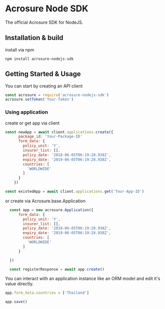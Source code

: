 # Acrosure Node SDK

The official Acrosure SDK for NodeJS.

## Installation & build

install via npm

```shell
npm install acrosure-nodejs-sdk
```

## Getting Started & Usage

You can start by creating an API client

```JavaScript
const acrosure = require('acrosure-nodejs-sdk')
acrosure.setToken('Your-Token')
```

### Using application

create or get app via client

```JavaScript
const newApp = await client.applications.create({
      package_id: 'Your-Package-ID'
      form_data: {
        policy_unit: 'Y',
        insurer_list: [],
        policy_date: '2018-06-05T06:19:28.938Z',
        expiry_date: '2019-06-05T06:19:28.938Z',
        countries: [
          'WORLDWIDE'
        ]
      }
    })

const existedApp = await client.applications.get('Your-App-ID')
```

or create via Acrosure.base.Application

```JavaScript
  const app = new acrosure.Application({
      form_data: {
        policy_unit: 'Y',
        insurer_list: [],
        policy_date: '2018-06-05T06:19:28.938Z',
        expiry_date: '2019-06-05T06:19:28.938Z',
        countries: [
          'WORLDWIDE'
        ]
      }

  })

  const registerResponse = await app.create()
```

You can interact with an application instance like an ORM model and edit it's value directly.

```JavaScript
app.form_data.countries = ['Thailand']

app.save()
```
